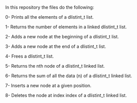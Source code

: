In this repository the files do the following:

0- Prints all the elements of a dlistint_t list.

1- Returns the number of elements in a linked dlistint_t list.

2- Adds a new node at the beginning of a dlistint_t list.

3- Adds a new node at the end of a dlistint_t list.

4- Frees a dlistint_t list.

5- Returns the nth node of a dlistint_t linked list.

6- Returns the sum of all the data (n) of a dlistint_t linked list.

7- Inserts a new node at a given position.

8- Deletes the node at index index of a dlistint_t linked list.
